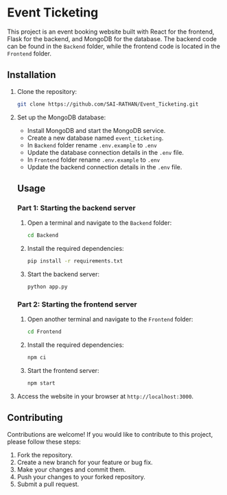 # Event Ticketing

This project is an event booking website built with React for the frontend, Flask for the backend, and MongoDB for the database. The backend code can be found in the `Backend` folder, while the frontend code is located in the `Frontend` folder.

## Installation

1. Clone the repository:

    ```bash
    git clone https://github.com/SAI-RATHAN/Event_Ticketing.git
    ```

2. Set up the MongoDB database:

    - Install MongoDB and start the MongoDB service.
    - Create a new database named `event_ticketing`.
    - In `Backend` folder rename `.env.example` to `.env`
    - Update the database connection details in the `.env` file.
    - In `Frontend` folder rename `.env.example` to `.env`
    - Update the backend connection details in the `.env` file.
    ## Usage

    ### Part 1: Starting the backend server

    1. Open a terminal and navigate to the `Backend` folder:

        ```bash
        cd Backend
        ```

    2. Install the required dependencies:

        ```bash
        pip install -r requirements.txt
        ```

    3. Start the backend server:

        ```bash
        python app.py
        ```

    ### Part 2: Starting the frontend server

    1. Open another terminal and navigate to the `Frontend` folder:

        ```bash
        cd Frontend
        ```

    2. Install the required dependencies:

        ```bash
        npm ci
        ```

    3. Start the frontend server:

        ```bash
        npm start
        ```

3. Access the website in your browser at `http://localhost:3000`.

## Contributing

Contributions are welcome! If you would like to contribute to this project, please follow these steps:

1. Fork the repository.
2. Create a new branch for your feature or bug fix.
3. Make your changes and commit them.
4. Push your changes to your forked repository.
5. Submit a pull request.